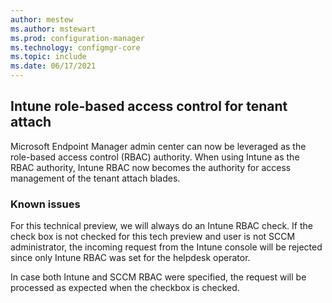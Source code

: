 ```yaml
---
author: mestew
ms.author: mstewart
ms.prod: configuration-manager
ms.technology: configmgr-core
ms.topic: include
ms.date: 06/17/2021
---
```


## <a name="bkmk_rbac"></a> Intune role-based access control for tenant attach
<!--8126836, 6415648, 8348644-->
Microsoft Endpoint Manager admin center can now be leveraged as the role-based access control (RBAC) authority. When using Intune as the RBAC authority, Intune RBAC now becomes the authority for access management of the tenant attach blades.  

### Known issues
<!--9960664-->

For this technical preview, we will always do an Intune RBAC check. If the check box is not checked for this tech preview and user is not SCCM administrator, the incoming request from the Intune console will be rejected since only Intune RBAC was set for the helpdesk operator.

In case both Intune and SCCM RBAC were specified, the request will be processed as expected when the checkbox is checked.